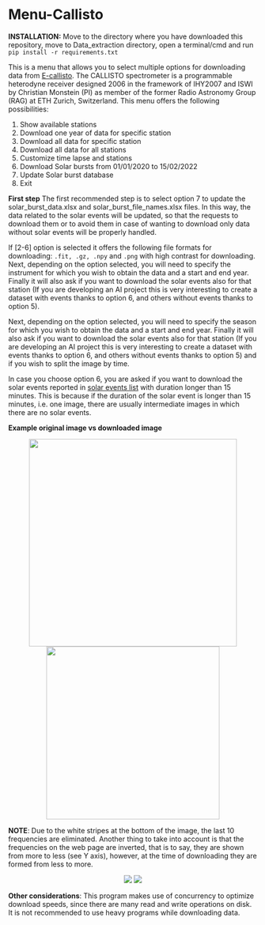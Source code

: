 # Menu-Callisto

**INSTALLATION:** Move to the directory where you have downloaded this repository, move to Data_extraction directory, open a terminal/cmd and run ```pip install -r requirements.txt```

This is a menu that allows you to select multiple options for downloading data from [E-callisto](http://www.e-callisto.org/).
The CALLISTO spectrometer is a programmable heterodyne receiver designed 2006 in the framework of IHY2007 and ISWI by Christian Monstein (PI) as member of the former Radio Astronomy Group (RAG) at ETH Zurich, Switzerland.
This menu offers the following possibilities:
1. Show available stations
2. Download one year of data for specific station
3. Download all data for specific station
4. Download all data for all stations
5. Customize time lapse and stations
6. Download Solar bursts from 01/01/2020 to 15/02/2022
7. Update Solar burst database
8. Exit

**First step** The first recommended step is to select option 7 to update the solar_burst_data.xlsx and solar_burst_file_names.xlsx files. In this way, the data related to the solar events will be updated, so that the requests to download them or to avoid them in case of wanting to download only data without solar events will be properly handled.

If [2-6] option is selected it offers the following file formats for downloading: ```.fit, .gz, .npy``` and ```.png``` with high contrast for downloading.
Next, depending on the option selected, you will need to specify the instrument for which you wish to obtain the data and a start and end year. Finally it will also ask if you want to download the solar events also for that station (If you are developing an AI project this is very interesting to create a dataset with events thanks to option 6, and others without events thanks to option 5).

Next, depending on the option selected, you will need to specify the season for which you wish to obtain the data and a start and end year. Finally it will also ask if you want to download the solar events also for that station (If you are developing an AI project this is very interesting to create a dataset with events thanks to option 6, and others without events thanks to option 5) and if you wish to split the image by time.

In case you choose option 6, you are asked if you want to download the solar events reported in [solar events list](http://soleil.i4ds.ch/solarradio/data/BurstLists/2010-yyyy_Monstein/) with duration longer than 15 minutes. This is because if the duration of the solar event is longer than 15 minutes, i.e. one image, there are usually intermediate images in which there are no solar events.

**Example original image vs downloaded image**
<p float="left" align="center">
  <img src="https://user-images.githubusercontent.com/95175204/158347712-93ff825f-b1e3-4df4-95ad-4361df7ec2bd.png" width=420 /> 
  <img src="https://user-images.githubusercontent.com/95175204/158347644-71f0cc70-d2ee-4035-8615-863779fc0f27.png" width=350  />
</p>

**NOTE**: Due to the white stripes at the bottom of the image, the last 10 frequencies are eliminated. Another thing to take into account is that the frequencies on the web page are inverted, that is to say, they are shown from more to less (see Y axis), however, at the time of downloading they are formed from less to more. 

<p float="left" align="center">
  <img src="https://user-images.githubusercontent.com/95175204/158347161-c0f9c491-9e21-437a-9f8f-573a00ba42e6.png"  />
  <img src="https://user-images.githubusercontent.com/95175204/158348403-429ff350-6ed8-493d-84fb-40947cddb700.png"  /> 
</p>


**Other considerations**: This program makes use of concurrency to optimize download speeds, since there are many read and write operations on disk. It is not recommended to use heavy programs while downloading data.
